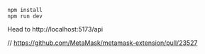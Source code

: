 ```
npm install
npm run dev
```

Head to http://localhost:5173/api

// https://github.com/MetaMask/metamask-extension/pull/23527

